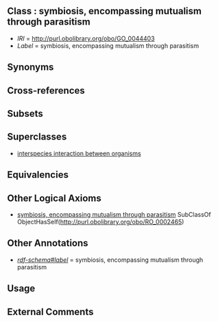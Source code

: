 
## Class : symbiosis, encompassing mutualism through parasitism

 * *IRI* = http://purl.obolibrary.org/obo/GO_0044403
 * *Label* = symbiosis, encompassing mutualism through parasitism

## Synonyms


## Cross-references


## Subsets


## Superclasses

 * [interspecies interaction between organisms](../../GO/19/GO_0044419.md)

## Equivalencies


## Other Logical Axioms

 * [symbiosis, encompassing mutualism through parasitism](../../GO/03/GO_0044403.md) SubClassOf ObjectHasSelf(<http://purl.obolibrary.org/obo/RO_0002465>)

## Other Annotations

 * *[rdf-schema#label](../../el/rdf-schema#label.md)* = symbiosis, encompassing mutualism through parasitism

## Usage


## External Comments

